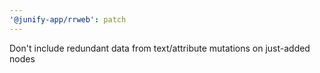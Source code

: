 ```yaml
---
'@junify-app/rrweb': patch
---
```


Don't include redundant data from text/attribute mutations on just-added nodes
